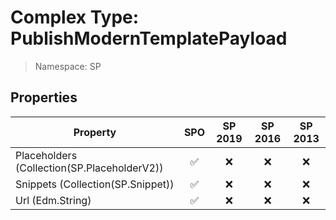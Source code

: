 # Complex Type: PublishModernTemplatePayload

> Namespace: SP

## Properties

Property | SPO | SP 2019 | SP 2016 | SP 2013
----------|:---:|:-------:|:-------:|:-------:
Placeholders (Collection(SP.PlaceholderV2)) | ✅ | ❌ | ❌ | ❌
Snippets (Collection(SP.Snippet)) | ✅ | ❌ | ❌ | ❌
Url (Edm.String) | ✅ | ❌ | ❌ | ❌